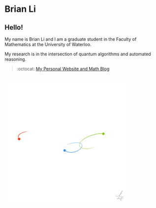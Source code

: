 # Brian Li

## Hello!

My name is Brian Li and I am a graduate student in the Faculty of Mathematics at the University of Waterloo.

My research is in the intersection of quantum algorithms and automated reasoning. 

> :octocat: [My Personal Website and Math Blog](https://404briannotfound.tech/)

![image](https://github.com/BrianLi009/BrianLi009/blob/master/three.gif)
---
